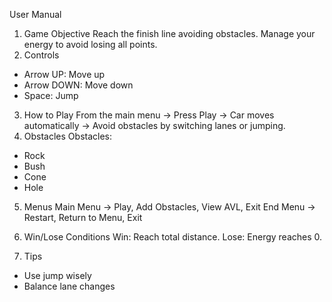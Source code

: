 User Manual
1. Game Objective
Reach the finish line avoiding obstacles. Manage your energy to avoid losing all points.
2. Controls
- Arrow UP: Move up
- Arrow DOWN: Move down
- Space: Jump
3. How to Play
From the main menu → Press Play → Car moves automatically → Avoid obstacles by switching lanes or jumping.
4. Obstacles
Obstacles:
- Rock
- Bush
- Cone
- Hole
5. Menus
Main Menu → Play, Add Obstacles, View AVL, Exit
End Menu → Restart, Return to Menu, Exit
6. Win/Lose Conditions
Win: Reach total distance.
Lose: Energy reaches 0.

7. Tips
- Use jump wisely
- Balance lane changes
